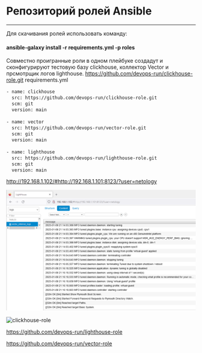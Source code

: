 # Репозиторий ролей Ansible 
---
Для скачивания ролей использовать команду:   

#### ansible-galaxy install -r requirements.yml -p roles  



Совместно проигранные роли в одном плейбуке создадут и сконфигурируют тестовую базу clickhouse, коллектор Vector и прсмотрщик логов lighthouse.
https://github.com/devops-run/clickhouse-role.git
requirements.yml
```
- name: clickhouse
  src: https://github.com/devops-run/clickhouse-role.git
  scm: git
  version: main

- name: vector
  src: https://github.com/devops-run/vector-role.git 
  scm: git
  version: main

- name: lighthouse
  src: https://github.com/devops-run/lighthouse-role.git
  scm: git
  version: main
```
http://192.168.1.102/#http://192.168.1.101:8123/?user=netology

![clickhouse](img/Screenshot_23.png)

![clickhouse-role](https://github.com/devops-run/clickhouse-role)

https://github.com/devops-run/lighthouse-role

https://github.com/devops-run/vector-role

